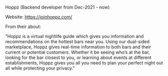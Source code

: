 Hoppz 
(Backend developer from Dec-2021 - now)

Website: https://joinhoppz.com/

From their about: 

"Hoppz is a virtual nightlife guide which gives you information and recommendations on the hottest bars near you. Using our dual-sided marketplace, Hoppz gives real-time information to both bars and their current or potential customers. Whether it be seeing who’s at the bar, looking for the bar closest to you, or learning about events at different establishments, Hoppz gives you all you need to plan your perfect night out all while protecting your privacy."